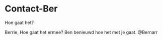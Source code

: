 # Contact-Ber
Hoe gaat het?


Berrie, Hoe gaat het ermee? Ben benieuwd hoe het met je gaat.
@Bernarr
